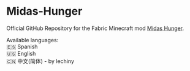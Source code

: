 # Midas-Hunger

Official GitHub Repository for the Fabric Minecraft mod [Midas Hunger](https://www.curseforge.com/minecraft/mc-mods/midas-hunger-fabric).

Available languages:  
:es: Spanish  
:us: English  
:cn: 中文(简体) - by lechiny
